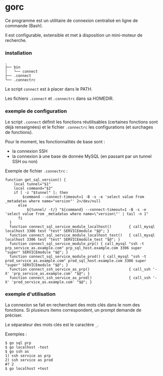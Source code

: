 # gorc

Ce programme est un utilitaire de connexion centralisé en ligne de commande (Bash).

Il est configurable, extensible et met à disposition un mini-moteur de recherche.

### installation

```
.
├── bin
│   └── connect
├── .connect
└── .connectrc
```

Le script `connect` est à placer dans le PATH.

Les fichiers `.connect` et `.connectrc` dans sa HOMEDIR.

### exemple de configuration 

Le script `.connect` définit les fonctions réutilisables (certaines fonctions sont déjà renseignées) et le fichier `.connectrc` les configurations (et surchages de fonctions).

Pour le moment, les fonctionnalités de base sont :
- la connexion SSH
- la connexion à une base de donnée MySQL (en passant par un tunnel SSH ou non)

Exemple de fichier `.connectrc` :

```
function get_sql_version() {
    local tunnel="$1"
    local command="$2"   
    if [ -z "$tunnel" ]; then
        $command --connect-timeout=1 -B -s -e 'select value from _metadatas where name="version"' 2>/dev/null 
      else
          ${tunnel/ -t/} "${command} --connect-timeout=1 -B -s -e 'select value from _metadatas where name=\"version\"' | tail -n 1"
      fi
  }
  function connect_sql_service_module_localhost()        { call_mysql localhost 3306 test "test" SERVICEmodule "$@"; } 
  function connect_sql_service_module_localhost_test()   { call_mysql localhost 3306 test "test" SERVICEmodule_test "$@"; }
  function connect_sql_service_module_prp() { call_mysql "ssh -t prp_service_as.example.com" prp_sql_host.example.com 3306 super "super" SERVICEmodule "$@"; }
  function connect_sql_service_module_prod() { call_mysql "ssh -t prod_service_as.example.com" prod_sql_host.example.com 3306 super "super" SERVICEmodule "$@"; }
  function connect_ssh_service_as_prp()                  { call_ssh '-X' 'prp_service_as.example.com' "$@"; }
  function connect_ssh_service_as_prod()                 { call_ssh '-X' 'prod_service_as.example.com' "$@"; }
```

### exemple d'utilisation

La connexion se fait en recherchant des mots clés dans le nom des fonctions. Si plusieurs items correspondent, un prompt demande de préciser.

Le séparateur des mots clés est le caractère `_`.

Exemples :

```
$ go sql prp
$ go localhost -test
$ go ssh as
1) ssh service as prp
2) ssh service as prod
#? 2
$ go localhost +test
```
